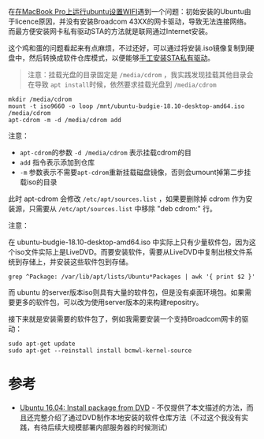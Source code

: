 在[在MacBook Pro上运行ubuntu设置WIFI](ubuntu_on_macbook_pro_with_wifi)遇到一个问题：初始安装的Ubuntu由于licence原因，并没有安装Broadcom 43XX的网卡驱动，导致无法连接网络。而最方便安装网卡私有驱动STA的方法就是联网通过Internet安装。

这个鸡和蛋的问题看起来有点麻烦，不过还好，可以通过将安装.iso镜像复制到硬盘中，然后转换成软件仓库模式，以便能够[手工安装STA私有驱动](ubuntu_on_macbook_pro)。

> 注意：挂载光盘的目录固定是 `/media/cdrom` ，我实践发现挂载其他目录会在导致 `apt install`时候，依然要求挂载光盘到 `/media/cdrom`

```
mkdir /media/cdrom
mount -t iso9660 -o loop /mnt/ubuntu-budgie-18.10-desktop-amd64.iso /media/cdrom
apt-cdrom -m -d /media/cdrom add
```

注意：

* `apt-cdrom`的参数 `-d /media/cdrom` 表示挂载cdrom的目
* `add` 指令表示添加到仓库
* `-m` 参数表示不需要`apt-cdrom`重新挂载磁盘镜像，否则会umount掉第二步挂载iso的目录

此时 apt-cdrom 会修改 `/etc/apt/sources.list` ，如果要删除掉  cdrom 作为安装源，只需要从 `/etc/apt/sources.list` 中移除 "deb cdrom:" 行。

注意：

在 ubuntu-budgie-18.10-desktop-amd64.iso 中实际上只有少量软件包，因为这个iso文件实际上是LiveDVD。而要安装软件，需要从LiveDVD中复制出根文件系统到存储上，并安装这些软件包到存储。

```
grep ^Package: /var/lib/apt/lists/Ubuntu*Packages | awk '{ print $2 }'
```

而 ubuntu 的server版本iso则具有大量的软件包，但是没有桌面环境包。如果需要更多的软件包，可以改为使用server版本的来构建repositry。

接下来就是安装需要的软件包了，例如我需要安装一个支持Broadcom网卡的驱动：

```
sudo apt-get update
sudo apt-get --reinstall install bcmwl-kernel-source
```

# 参考

* [Ubuntu 16.04: Install package from DVD](https://www.hiroom2.com/2016/08/12/ubuntu-16-04-install-package-from-dvd/) - 不仅提供了本文描述的方法，而且还完整介绍了通过DVD制作本地安装的软件仓库方法（不过这个我没有实践，有待后续大规模部署内部服务器的时候测试）